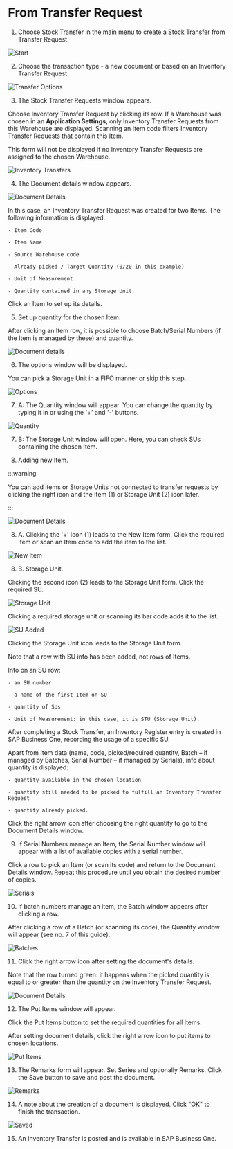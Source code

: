 # From Transfer Request

1. Choose Stock Transfer in the main menu to create a Stock Transfer from Transfer Request.

  ![Start](./media/WMS-StockTransfer3.png)

2.  Choose the transaction type - a new document or based on an Inventory Transfer Request.

  ![Transfer Options](./media/TransferOperations3.png)

3. The Stock Transfer Requests window appears.

  Choose Inventory Transfer Request by clicking its row. If a Warehouse was chosen in an **Application Settings**, only Inventory Transfer Requests from this Warehouse are displayed. Scanning an Item code filters Inventory Transfer Requests that contain this Item.

  This form will not be displayed if no Inventory Transfer Requests are assigned to the chosen Warehouse.

  ![Inventory Transfers](./media/InventoryTransfers3.png)

4. The Document details window appears. 

  ![Document Details](./media/StockTransReq3.png)

  In this case, an Inventory Transfer Request was created for two Items. The following information is displayed:

    - Item Code

    - Item Name

    - Source Warehouse code

    - Already picked / Target Quantity (0/20 in this example)

    - Unit of Measurement

    - Quantity contained in any Storage Unit.

  Click an Item to set up its details.

5. Set up quantity for the chosen Item.

  After clicking an Item row, it is possible to choose Batch/Serial Numbers (if the Item is managed by these) and quantity.

  ![Document details](./media/DocDet3.png)

6. The options window will be displayed.

  You can pick a Storage Unit in a FIFO manner or skip this step.

  ![Options](./media/Options3.png)

7. A: The Quantity window will appear. You can change the quantity by typing it in or using the '+' and '-' buttons.

  ![Quantity](./media/Quantity3.png)

7. B: The Storage Unit window will open. Here, you can check SUs containing the chosen Item.

8. Adding new Item.

  :::warning

  You can add items or Storage Units not connected to transfer requests by clicking the right icon and the Item (1) or Storage Unit (2) icon later.

  :::

  ![Document Details](./media/FTR-AddItem3.png)

8. A. Clicking the '+' icon (1) leads to the New Item form. Click the required Item or scan an Item code to add the item to the list.

  ![New Item](./media/NewItem-023.png)

8. B. Storage Unit.

  Clicking the second icon (2) leads to the Storage Unit form. Click the required SU.

  ![Storage Unit](./media/SU3.png)

  Clicking a required storage unit or scanning its bar code adds it to the list.

  ![SU Added](./media/SU_Added3.png)

  Clicking the Storage Unit icon leads to the Storage Unit form.

  Note that a row with SU info has been added, not rows of Items.

  Info on an SU row:

    - an SU number

    - a name of the first Item on SU

    - quantity of SUs

    - Unit of Measurement: in this case, it is STU (Storage Unit).

  After completing a Stock Transfer, an Inventory Register entry is created in SAP Business One, recording the usage of a specific SU.

  Apart from Item data (name, code, picked/required quantity, Batch – if managed by Batches, Serial Number – if managed by Serials), info about quantity is displayed:

    - quantity available in the chosen location

    - quantity still needed to be picked to fulfill an Inventory Transfer Request

    - quantity already picked.

  Click the right arrow icon after choosing the right quantity to go to the Document Details window.

9. If Serial Numbers manage an Item, the Serial Number window will appear with a list of available copies with a serial number.

  Click a row to pick an Item (or scan its code) and return to the Document Details window. Repeat this procedure until you obtain the desired number of copies.

  ![Serials](./media/Serials3.png)

10. If batch numbers manage an item, the Batch window appears after clicking a row.

  After clicking a row of a Batch (or scanning its code), the Quantity window will appear (see no. 7 of this guide).

  ![Batches](./media/Batches3.png)

11. Click the right arrow icon after setting the document's details.

  Note that the row turned green: it happens when the picked quantity is equal to or greater than the quantity on the Inventory Transfer Request.

  ![Document Details](./media/DocDet_Green3.png)

12. The Put Items window will appear.

  Click the Put Items button to set the required quantities for all Items.

  After setting document details, click the right arrow icon to put items to chosen locations.

  ![Put Items](./media/Put_Items_SU3.png)

13. The Remarks form will appear. Set Series and optionally Remarks. Click the Save button to save and post the document.

  ![Remarks](./media/Remarks_InvTrans3.png)

14. A note about the creation of a document is displayed. Click "OK" to finish the transaction.

  ![Saved](./media/Saved3.png)

15. An Inventory Transfer is posted and is available in SAP Business One.
